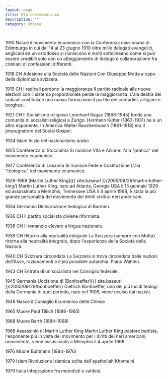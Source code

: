 ```yaml
---
layout: page
title: Età contemporanea
description: ""
category: chiesa

---
```


1910 Nasce il movimento ecumenico con la Conferenza missionaria di Edimburgo in cui dal 14 al 23 giugno 1910 oltre mille delegati evangelici, anglicani ed un ortodosso si riuniscono e molti sottolineano come si può essere credibili solo con un atteggiamento di dialogo e collaborazione fra cristiani di confessioni differenti.

1918 CH Adesione alla Società delle Nazioni Con Giuseppe Motta a capo della diplomazia svizzera.

1919 CH I radicali perdono la maggioranza
Il partito radicale alle nuove elezioni con il sistema proporzionale perde la maggioranza. L'ala destra dei radicali costituisce una nuova formazione il partito dei contadini, artigiani e borghesi.

1921 CH Il Socialismo religioso Leonhard Ragaz (1868-1945) fonda una comunità di socialisti religiosi a Zurigo. Hermann Kutter (1863-1931) ne è un altro esponente. In America Walter Raushenbusch (1861-1918) era il propugnatore del Social Gospel.

1924 Islam Inizio del nazionalismo arabo

1925 Conferenza di Stoccolma Si riunisce Vita e Azione: l'ala "pratica" del movimento ecumenico.

1927 Conferenza di Losanna Si riunisce Fede e Costituzione L'ala "teologica" del movimento ecumenico.

1929-1968 [Martin Luther King]({{ site.baseurl }}/2005/09/29/martin-luther-king/) Martin Luther King, nato ad Atlanta, Georgia USA il 15 gennaio 1929 ed assassinato a Memphis, Tennessee USA il 4 aprile 1968, è stata la più grande personalità del movimento dei diritti civili ai neri americani.

1934 Germania Dichiarazione teologica di Barmen.

1936 CH Il partito socialista diviene riformista.

1938 CH Il romancio elevato a lingua nazionale.

1938 CH Ritorno alla neutralità integrale La Svizzera (sempre con Motta) ritorna alla neutralità integrale, dopo l'esperienze della Società delle Nazioni.

1940 CH Svizzera circondata La Svizzera si trova circondata dalle nazioni dell'Asse, razionamenti e il più possibile autarchia. Piano Wahlen.

1943 CH Entrata di un socialista nel Consiglio federale.

1945 Germania Uccisione di [Bonhoeffer]({{ site.baseurl }}/2005/09/29/bonhoeffer/) Dietrich Bonhoeffer, uno dei più lucidi teologi della Germania di quel periodo, nato nel 1906, viene ucciso dai nazisti.

1948 Nasce il Consiglio Ecumenico delle Chiese

1965 Muore Paul Tillich (1886-1965)

1968 Muore Barth (1884-1968)

1968 Assassinio di Martin Luther King Martin Luther King pastore battista, l'esponente più in vista del movimento per i diritti dei neri americani, nonviolento, viene assassinato a Memphis il 4 aprile 1968.

1976 Muore Bultmann (1884-1976)

1979 Islam Rivoluzione islamica sciita dell'ayathollah Khomeini

1979 Italia Integrazione fra metodisti e valdesi.
